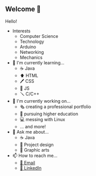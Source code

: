 ## Welcome 👋
Hello!

- Interests
  - Computer Science
  - Technology
  - Arduino
  - Networking
  - Mechanics
- 🌱 I'm currently learning...
  - ☕ Java
  - ⬆️ HTML
  - 🖊️ CSS
  - 📜 JS
  - 🪛 C/C++
- 🔭 I'm currently working on...
  - 🗞️ creating a professional portfolio
  - 📖 pursuing higher education
  - 💻 messing with Linux
  - ... and more!
- 💬 Ask me about...
  - ☕ Java
  - 📰 Project design
  - 🎨 Graphic arts
- 📫 How to reach me...
  - [📧 Email](mailto::jacobharris5705@gmail.com)
  - [📒 LinkedIn](https://www.linkedin.com/in/jacob-lee-harris/)
